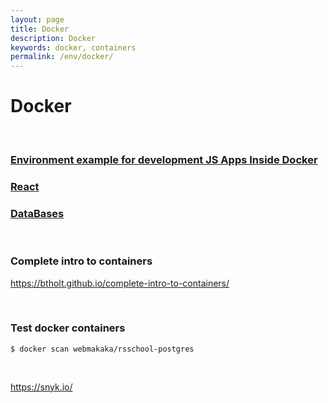 ```yaml
---
layout: page
title: Docker
description: Docker
keywords: docker, containers
permalink: /env/docker/
---
```


# Docker

<br/>

### [Environment example for development JS Apps Inside Docker](https://github.com/webmak1/Rolling-Scopes-School-Nodejs-Course-Task-6-Docker-basics)

### [React](/env/docker/react/)

### [DataBases](/env/docker/db/)

<br/>

### Complete intro to containers

https://btholt.github.io/complete-intro-to-containers/

<br/>

### Test docker containers

```
$ docker scan webmakaka/rsschool-postgres
```

<br/>

https://snyk.io/
